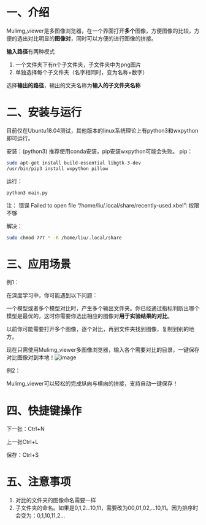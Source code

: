 # 一、介绍

Mulimg_viewer是多图像浏览器，在一个界面打开**多个**图像，方便图像的比较，方便的选出对比明显的**图像对**，同时可以方便的进行图像的拼接。

**输入路径**有两种模式
1. 一个文件夹下有n个子文件夹，子文件夹中为png图片
2. 单独选择每个子文件夹（名字相同时，变为名称+数字）

选择**输出的路径**，输出的文夹名称为**输入的子文件夹名称**

# 二、安装与运行
目前仅在Ubuntu18.04测试，其他版本的linux系统理论上有python3和wxpython即可运行。

安装：(python3)
推荐使用conda安装，pip安装wxpython可能会失败。
pip：
```bash
sudo apt-get install build-essential libgtk-3-dev
/usr/bin/pip3 install wxpython pillow
```
运行：
```python
python3 main.py
```
注：
错误 Failed to open file “/home/liu/.local/share/recently-used.xbel”: 权限不够

解决：
```bash
sudo chmod 777 * -R /home/liu/.local/share
```

# 三、应用场景
例1：

在深度学习中，你可能遇到以下问题：

一个模型或者多个模型对比时，产生多个输出文件夹。你已经通过指标判断出哪个模型是最优的，这时你需要你选出相应的图像对**用于实验结果的对比**。

以前你可能需要打开多个图像，逐个对比，再到文件夹找到图像，复制到别的地方。

现在只需使用Mulimg_viewer多图像浏览器，输入各个需要对比的目录，一键保存对比图像对到本地！![image](https://github.com/nachifur/Mulimg_viewer/blob/master/img/f0.png)


例2：

Mulimg_viewer可以轻松的完成纵向与横向的拼接，支持自动一键保存！
# 四、快捷键操作

下一张：Ctrl+N

上一张Ctrl+L

保存：Ctrl+S

# 五、注意事项

1. 对比的文件夹的图像命名需要一样
2. 子文件夹的命名。如果是0,1,2...10,11，需要改为00,01,02,...10,11。因为排序时会变为：0,1,10,11,2...

